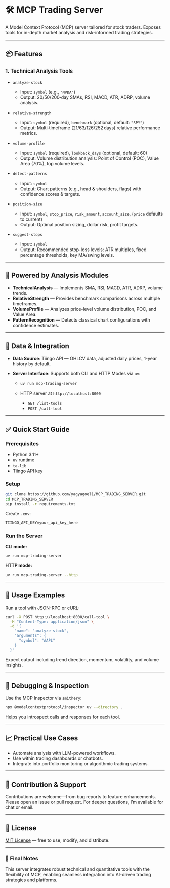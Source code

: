 # 🛠️ MCP Trading Server

A Model Context Protocol (MCP) server tailored for stock traders. Exposes tools for in-depth market analysis and risk-informed trading strategies.

---

## 📦 Features

### 1. Technical Analysis Tools

* `analyze-stock`

  * Input: `symbol` (e.g., `"NVDA"`)
  * Output: 20/50/200‑day SMAs, RSI, MACD, ATR, ADRP, volume analysis.
* `relative-strength`

  * Input: `symbol` (required), `benchmark` (optional, default: `"SPY"`)
  * Output: Multi‑timeframe (21/63/126/252 days) relative performance metrics.
* `volume-profile`

  * Input: `symbol` (required), `lookback_days` (optional, default: 60)
  * Output: Volume distribution analysis: Point of Control (POC), Value Area (70%), top volume levels.
* `detect-patterns`

  * Input: `symbol`
  * Output: Chart patterns (e.g., head & shoulders, flags) with confidence scores & targets.
* `position-size`

  * Input: `symbol`, `stop_price`, `risk_amount`, `account_size`, (`price` defaults to current)
  * Output: Optimal position sizing, dollar risk, profit targets.
* `suggest-stops`

  * Input: `symbol`
  * Output: Recommended stop-loss levels: ATR multiples, fixed percentage thresholds, key MA/swing levels.

---

## 🧠 Powered by Analysis Modules

* **TechnicalAnalysis** — Implements SMA, RSI, MACD, ATR, ADRP, volume trends.
* **RelativeStrength** — Provides benchmark comparisons across multiple timeframes.
* **VolumeProfile** — Analyzes price-level volume distribution, POC, and Value Area.
* **PatternRecognition** — Detects classical chart configurations with confidence estimates.

---

## 📐 Data & Integration

* **Data Source**: Tiingo API — OHLCV data, adjusted daily prices, 1-year history by default.
* **Server Interface**: Supports both CLI and HTTP Modes via `uv`:

  * `uv run mcp-trading-server`
  * HTTP server at `http://localhost:8000`

    * `GET /list-tools`
    * `POST /call-tool`

---

## ✅ Quick Start Guide

### Prerequisites

* Python 3.11+
* `uv` runtime
* `ta-lib`
* Tiingo API key

### Setup

```bash
git clone https://github.com/yagyagoel1/MCP_TRADING_SERVER.git
cd MCP_TRADING_SERVER
pip install -r requirements.txt
```

Create `.env`:

```
TIINGO_API_KEY=your_api_key_here
```

### Run the Server

**CLI mode:**

```bash
uv run mcp-trading-server
```

**HTTP mode:**

```bash
uv run mcp-trading-server --http
```

---

## 🧪 Usage Examples

Run a tool with JSON-RPC or cURL:

```bash
curl -X POST http://localhost:8000/call-tool \
  -H "Content-Type: application/json" \
  -d '{
    "name": "analyze-stock",
    "arguments": {
      "symbol": "AAPL"
    }
  }'
```

Expect output including trend direction, momentum, volatility, and volume insights.

---

## 🐞 Debugging & Inspection

Use the MCP Inspector via `smithery`:

```bash
npx @modelcontextprotocol/inspector uv --directory .
```

Helps you introspect calls and responses for each tool.

---

## 📈 Practical Use Cases

* Automate analysis with LLM-powered workflows.
* Use within trading dashboards or chatbots.
* Integrate into portfolio monitoring or algorithmic trading systems.

---

## 🤝 Contribution & Support

Contributions are welcome—from bug reports to feature enhancements. Please open an issue or pull request. For deeper questions, I’m available for chat or email.

---

## 📄 License

[MIT License](./LICENSE) — free to use, modify, and distribute.

---

### 🎯 Final Notes

This server integrates robust technical and quantitative tools with the flexibility of MCP, enabling seamless integration into AI-driven trading strategies and platforms.

